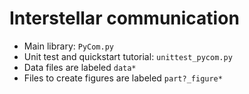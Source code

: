 # Interstellar communication

* Main library: `PyCom.py` 
* Unit test and quickstart tutorial: `unittest_pycom.py`
* Data files are labeled `data*`
* Files to create figures are labeled `part?_figure*`
